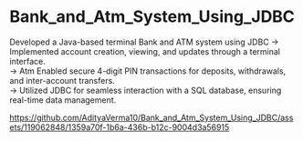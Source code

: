 # Bank_and_Atm_System_Using_JDBC
Developed a Java-based terminal Bank and ATM system using JDBC
-> Implemented account creation, viewing, and updates through a terminal interface.<br>
-> Atm Enabled secure 4-digit PIN transactions for deposits, withdrawals, and inter-account transfers.<br>
-> Utilized JDBC for seamless interaction with a SQL database, ensuring real-time data management.<br>


https://github.com/AdityaVerma10/Bank_and_Atm_System_Using_JDBC/assets/119062848/1359a70f-1b6a-436b-b12c-9004d3a56915

